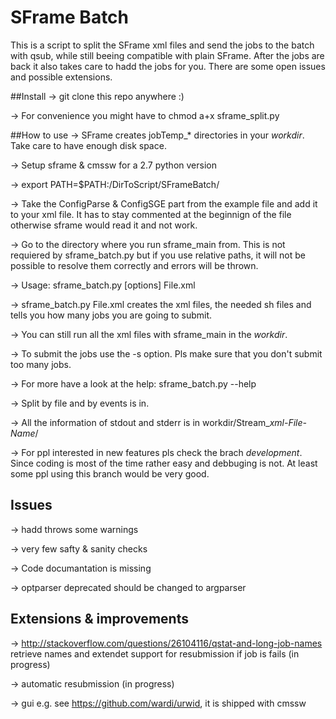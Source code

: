 # SFrame Batch

This is a script to split the SFrame xml files and send the jobs to the batch with qsub, while still beeing compatible with plain SFrame. After the jobs are back it also takes care to hadd the jobs for you.
There are some open issues and possible extensions.


##Install
-> git clone this repo anywhere :)

-> For convenience you might have to chmod a+x sframe_split.py 

##How to use
-> SFrame creates jobTemp_* directories in your *workdir*. Take care to have enough disk space.

-> Setup sframe & cmssw for a 2.7 python version 

-> export PATH=$PATH:/DirToScript/SFrameBatch/ 

-> Take the ConfigParse & ConfigSGE part from the example file and add it to your xml file. It has to stay commented at the beginnign of the file otherwise sframe would read it and not work.

-> Go to the directory where you run sframe_main from. This is not requiered by sframe_batch.py but if you use relative paths, it will not be possible to resolve them correctly and errors will be thrown.

-> Usage: sframe_batch.py [options] File.xml

-> sframe_batch.py File.xml creates the xml files, the needed sh files and tells you how many jobs you are going to submit.

-> You can still run all the xml files with sframe_main in the *workdir*.

-> To submit the jobs use the -s option. Pls make sure that you don't submit too many jobs. 

-> For more have a look at the help: sframe_batch.py --help

-> Split by file and by events is in.

-> All the information of stdout and stderr is in workdir/Stream_*xml-File-Name*/

-> For ppl interested in new features pls check the brach *development*. Since coding is most of the time rather easy and debbuging is not. At least some ppl using this branch would be very good. 

## Issues 
-> hadd throws some warnings

-> very few safty & sanity checks

-> Code documantation is missing

-> optparser deprecated should be changed to argparser

## Extensions & improvements

-> http://stackoverflow.com/questions/26104116/qstat-and-long-job-names retrieve names and extendet support for resubmission if job is fails (in progress)

-> automatic resubmission (in progress)

-> gui e.g. see https://github.com/wardi/urwid, it is shipped with cmssw
